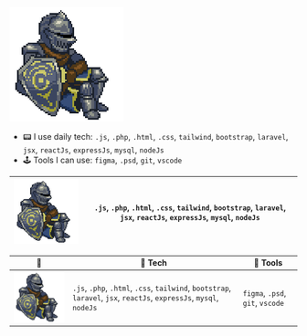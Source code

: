 ![alt text](https://github.com/Albretus2/Albretus2/blob/main/XwI4.gif)
- 📟 I use daily tech:  `.js`, `.php`, `.html`, `.css`, `tailwind`, `bootstrap`, `laravel`, `jsx`, `reactJs`, `expressJs`, `mysql`, `nodeJs`
- 🕹 Tools I can use: `figma`, `.psd`, `git`, `vscode`


| ![alt text](https://github.com/Albretus2/Albretus2/blob/main/XwI4.gif) |  `.js`, `.php`, `.html`, `.css`, `tailwind`, `bootstrap`, `laravel`, `jsx`, `reactJs`, `expressJs`, `mysql`, `nodeJs` |
| ------- | --- |

| 🪬 | 🚧 Tech  | 🔮 Tools |
| ------- | --- | --- |
| ![alt text](https://github.com/Albretus2/Albretus2/blob/main/XwI4.gif) | `.js`, `.php`, `.html`, `.css`, `tailwind`, `bootstrap`, `laravel`, `jsx`, `reactJs`, `expressJs`, `mysql`, `nodeJs` | `figma`, `.psd`, `git`, `vscode` |
